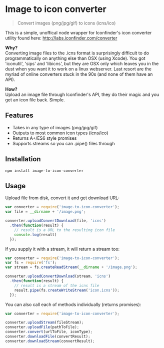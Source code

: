 # Image to icon converter

> Convert images (png/jpg/gif) to icons (icns/ico)

This is a simple, unoffical node wrapper for Iconfinder's icon converter utility found here: http://labs.iconfinder.com/converter

**Why?**  
Converting image files to the .icns format is surprisingly difficult to do programmatically on anything else than OSX (using Xcode). You got 'iconutil', 'sips' and 'libicns', but they are OSX only which leaves you in the dust when you want it to work on a linux webserver. Last resort are the myriad of online converters stuck in the 90s (and none of them have an API).

**How?**  
Upload an image file through Iconfinder's API, they do their magic and you get an icon file back. Simple.

## Features

- Takes in any type of images (png/jpg/gif)
- Outputs to most common icon types (icns/ico)
- Returns A+/ES6 style promises
- Supports streams so you can .pipe() files through

## Installation

`npm install image-to-icon-converter`

## Usage

Upload file from disk, convert it and get download URL:

```javascript
var converter = require('image-to-icon-converter');
var file = __dirname + '/image.png';

converter.uploadConvertDownload(file, 'icns')
  .then(function(result) {
    // result is a URL to the resulting icon file
    console.log(result)
  });
```

If you supply it with a stream, it will return a stream too:

```javascript
var converter = require('image-to-icon-converter');
var fs = require('fs');
var stream = fs.createReadStream(__dirname + '/image.png');

converter.uploadConvertDownload(stream, 'icns')
  .then(function(result) {
    // result is a stream of the icns file
    result.pipe(fs.createWriteStream('icon.icns'));
  });
```

You can also call each of methods individually (returns promises):

```javascript
var converter = require('image-to-icon-converter');

converter.uploadStream(fileStream);
converter.uploadFile(pathToFile);
converter.convert(urlToFile, iconType);
converter.downloadFile(convertResult);
converter.downloadStream(convertResult);
```
